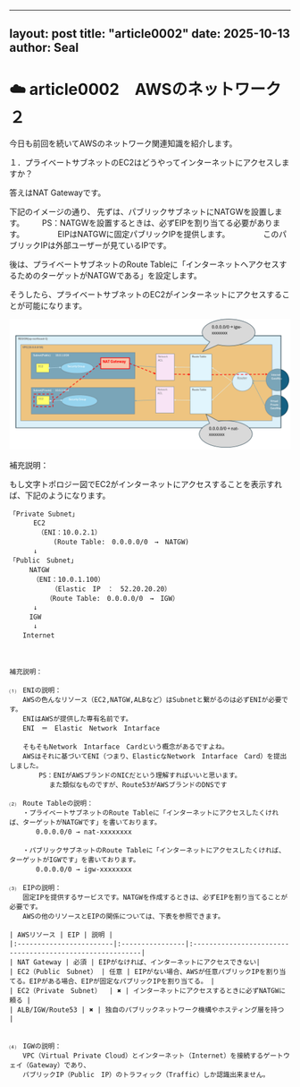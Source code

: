 
---
layout: post
title: "article0002"
date: 2025-10-13
author: Seal
---

# ☁️ article0002　AWSのネットワーク２


今日も前回を続いてAWSのネットワーク関連知識を紹介します。

１．プライベートサブネットのEC2はどうやってインターネットにアクセスしますか？

答えはNAT Gatewayです。

下記のイメージの通り、
先ずは、パブリックサブネットにNATGWを設置します。
　　PS：NATGWを設置するときは、必ずEIPを割り当てる必要があります。
　　　　EIPはNATGWに固定パブリックIPを提供します。
　　　　このパブリックIPは外部ユーザーが見ているIPです。

後は、プライベートサブネットのRoute Tableに「インターネットへアクセスするためのターゲットがNATGWである」を設定します。

そうしたら、プライベートサブネットのEC2がインターネットにアクセスすることが可能になります。

![プライベートサブネットのEC2の通信フロー]( /assets/images/0002-1.png )

補充説明：


もし文字トポロジー図でEC2がインターネットにアクセスすることを表示すれば、下記のようになります。


```text
「Private Subnet」
      EC2     
       （ENI：10.0.2.1）    
           (Route Table:　0.0.0.0/0　→　NATGW)           
      ↓     
「Public　Subnet」
　　　NATGW
　　　　（ENI：10.0.1.100）
        　　（Elastic　IP　：　52.20.20.20）
　　　　　　（Route Table:　0.0.0.0/0　→　IGW） 
      ↓
　　　IGW
      ↓
　　Internet



補充説明：

⑴　ENIの説明：
　　AWSの色んなリソース（EC2,NATGW,ALBなど）はSubnetと繋がるのは必ずENIが必要です。
　　ENIはAWSが提供した専有名前です。
　　ENI　＝　Elastic　Network　Intarface

　　そもそもNetwork　Intarface　Cardという概念があるですよね。
　　AWSはそれに基づいてENI（つまり、ElasticなNetwork　Intarface　Card）を提出しました。
    　　PS：ENIがAWSブランドのNICだという理解すればいいと思います。
　　　　　　また類似なものですが、Route53がAWSブランドのDNSです

⑵　Route Tableの説明：
　　・プライベートサブネットのRoute Tableに「インターネットにアクセスしたくければ、ターゲットがNATGWです」を書いております。
　　　　0.0.0.0/0 → nat-xxxxxxxx

　　・パブリックサブネットのRoute Tableに「インターネットにアクセスしたくければ、ターゲットがIGWです」を書いております。
　　　　0.0.0.0/0 → igw-xxxxxxxx

⑶　EIPの説明：
　　固定IPを提供するサービスです。NATGWを作成するときは、必ずEIPを割り当てることが必要です。
　　AWSの他のリソースとEIPの関係については、下表を参照できます。

| AWSリソース | EIP | 説明 | 
|:------------------------|:----------------|:---------------------------------------------------------|
| NAT Gateway | 必須 | EIPがなければ、インターネットにアクセスできない|
| EC2（Public　Subnet） | 任意 | EIPがない場合、AWSが任意パブリックIPを割り当てる。EIPがある場合、EIPが固定なパブリックIPを割り当てる。　|
| EC2（Private　Subnet）  | ✖ | インターネットにアクセスするときに必ずNATGWに頼る |
| ALB/IGW/Route53 | ✖ | 独自のパブリックネットワーク機構やホスティング層を持つ |


⑷　IGWの説明：
　　VPC（Virtual Private Cloud）とインターネット（Internet）を接続するゲートウェイ（Gateway）であり、
　　パブリックIP（Public　IP）のトラフィック（Traffic）しか認識出来ません。

